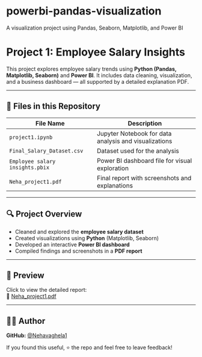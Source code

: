 # powerbi-pandas-visualization
A visualization project using Pandas, Seaborn, Matplotlib, and Power BI
# Project 1: Employee Salary Insights

This project explores employee salary trends using **Python (Pandas, Matplotlib, Seaborn)** and **Power BI**. It includes data cleaning, visualization, and a business dashboard — all supported by a detailed explanation PDF.

---

## 📂 Files in this Repository

| File Name                     | Description                                                |
|------------------------------|------------------------------------------------------------|
| `project1.ipynb`             | Jupyter Notebook for data analysis and visualizations      |
| `Final_Salary_Dataset.csv`   | Dataset used for the analysis                              |
| `Employee salary insights.pbix` | Power BI dashboard file for visual exploration        |
| `Neha_project1.pdf`          | Final report with screenshots and explanations              |

---

## 🔍 Project Overview

- Cleaned and explored the **employee salary dataset**
- Created visualizations using **Python** (Matplotlib, Seaborn)
- Developed an interactive **Power BI dashboard**
- Compiled findings and screenshots in a **PDF report**

---

## 📘 Preview

Click to view the detailed report:  
📄 [Neha_project1.pdf](./Neha_project1.pdf)

---

## 👩‍💻 Author

**GitHub:** [@Nehavaghela1](https://github.com/Nehavaghela1)

If you found this useful, ⭐ the repo and feel free to leave feedback!
